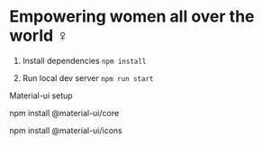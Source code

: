 # Empowering women all over the world ♀️

1. Install dependencies
`npm install`

2. Run local dev server 
`npm run start`

Material-ui setup

npm install @material-ui/core

npm install @material-ui/icons
